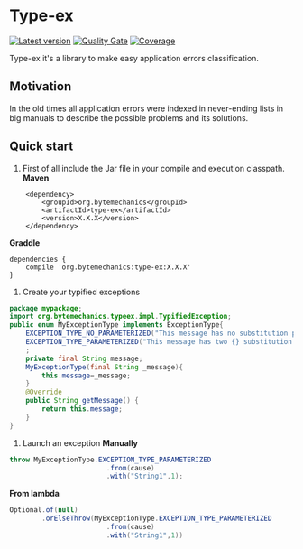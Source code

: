 # Type-ex
[![Latest version](https://maven-badges.herokuapp.com/maven-central/org.bytemechanics/type-ex/badge.svg)](https://maven-badges.herokuapp.com/maven-central/org.bytemechanics/type-ex/badge.svg)
[![Quality Gate](https://sonarcloud.io/api/badges/gate?key=org.bytemechanics%3Atype-ex)](https://sonarcloud.io/dashboard/index/org.bytemechanics%3Atype-ex)
[![Coverage](https://sonarcloud.io/api/badges/measure?key=org.bytemechanics%3Atype-ex&metric=coverage)](https://sonarcloud.io/dashboard/index/org.bytemechanics%3Atype-ex)

Type-ex it's a library to make easy application errors classification. 

## Motivation
In the old times all application errors were indexed in never-ending lists in big manuals to describe the possible problems and its solutions. 

## Quick start
1. First of all include the Jar file in your compile and execution classpath.
**Maven**
```Maven
	<dependency>
		<groupId>org.bytemechanics</groupId>
		<artifactId>type-ex</artifactId>
		<version>X.X.X</version>
	</dependency>
```
**Graddle**
```Gradle
dependencies {
    compile 'org.bytemechanics:type-ex:X.X.X'
}
```
1. Create your typified exceptions
```Java
package mypackage;
import org.bytemechanics.typeex.impl.TypifiedException;
public enum MyExceptionType implements ExceptionType{
	EXCEPTION_TYPE_NO_PARAMETERIZED("This message has no substitution parameters"),
	EXCEPTION_TYPE_PARAMETERIZED("This message has two {} substitution parameters {}"),
	;	
	private final String message;
	MyExceptionType(final String _message){
		this.message=_message;
	}	
	@Override
	public String getMessage() {
		return this.message;
	}
}
```
1. Launch an exception
**Manually**
```Java
throw MyExceptionType.EXCEPTION_TYPE_PARAMETERIZED
						.from(cause)
						.with("String1",1);
```
**From lambda**
```Java
Optional.of(null)
		.orElseThrow(MyExceptionType.EXCEPTION_TYPE_PARAMETERIZED
						.from(cause)
						.with("String1",1))
```
